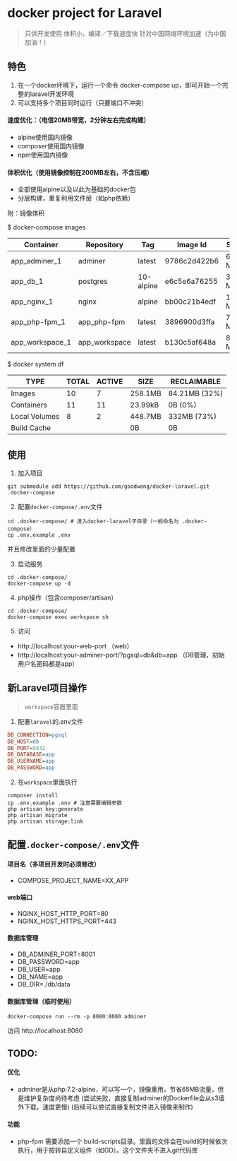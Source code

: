

# docker project for Laravel
> 只供开发使用
> 体积小，编译／下载速度快
> 针对中国网络环境加速（为中国加油！）


## 特色
1. 在一个docker环境下，运行一个命令 docker-compose up，即可开始一个完整的laravel开发环境
2. 可以支持多个项目同时运行（只要端口不冲突）


#### 速度优化：（电信20MB带宽，2分钟左右完成构建）
- alpine使用国内镜像
- composer使用国内镜像
- npm使用国内镜像


#### 体积优化（使用镜像控制在200MB左右，不含压缩）
- 全部使用alpine以及以此为基础的docker包
- 分层构建，重复利用文件层（如php依赖）

附：镜像体积

$ docker-compose images

Container       |  Repository    |     Tag    |    Image Id   |   Size  
----------------|----------------|------------|---------------|---------
app_adminer_1   |  adminer       |  latest    |  9786c2d422b6 |  62.6 MB
app_db_1        |  postgres      |  10-alpine |  e6c5e6a76255 |  36.4 MB
app_nginx_1     |  nginx         |  alpine    |  bb00c21b4edf |  16 MB  
app_php-fpm_1   |  app_php-fpm   |  latest    |  3896900d3ffa |  77.9 MB
app_workspace_1 |  app_workspace |  latest    |  b130c5af648a |  80.3 MB

$ docker system df

TYPE          | TOTAL | ACTIVE | SIZE    | RECLAIMABLE
--------------|-------|--------|---------|---------------
Images        | 10    | 7      | 258.1MB | 84.21MB (32%)
Containers    | 11    | 11     | 23.99kB | 0B (0%)
Local Volumes | 8     | 2      | 448.7MB | 332MB (73%)
Build Cache   |       |        | 0B      | 0B



## 使用

1. 加入项目
```shell
git submodule add https://github.com/goodwong/docker-laravel.git .docker-compose
```

2. 配置`docker-compose/.env`文件
```shell
cd .docker-compose/ # 进入docker-laravel子目录（一般命名为 .docker-compose）
cp .env.example .env
```
并且修改里面的少量配置


3. 启动服务
```shell
cd .docker-compose/
docker-compose up -d
```


4. php操作（包含composer/artisan）
```shell
cd .docker-compose/
docker-compose exec workspace sh
```


5. 访问
- http://localhost:your-web-port （web）
- http://localhost:your-adminer-port/?pgsql=db&db=app （DB管理，初始用户名密码都是app）



## 新Laravel项目操作
> `workspace`容器里面

1. 配置`laravel`的.env文件
```ini
DB_CONNECTION=pgsql
DB_HOST=db
DB_PORT=5432
DB_DATABASE=app
DB_USERNAME=app
DB_PASSWORD=app
```

2. 在`workspace`里面执行
```shell
composer install
cp .env.example .env # 注意需要编辑参数
php artisan key:generate
php artisan migrate
php artisan storage:link
```


## 配置`.docker-compose/.env`文件

#### 项目名（多项目开发时必须修改）
- COMPOSE_PROJECT_NAME=XX_APP

#### web端口
- NGINX_HOST_HTTP_PORT=80
- NGINX_HOST_HTTPS_PORT=443


#### 数据库管理
- DB_ADMINER_PORT=8001
- DB_PASSWORD=app
- DB_USER=app
- DB_NAME=app
- DB_DIR=./db/data


#### 数据库管理（临时使用）
```shell
docker-compose run --rm -p 8080:8080 adminer
```
访问 http://localhost:8080


## TODO:

#### 优化
- adminer是从php:7.2-alpine，可以写一个，镜像重用，节省65MB流量，但是维护复杂度尚待考虑
  (尝试失败，直接复制adminer的Dockerfile会从s3墙外下载，速度更慢)
  (后续可以尝试直接复制文件进入镜像来制作)

#### 功能
- php-fpm 需要添加一个 build-scripts目录。里面的文件会在build的时候依次执行，用于按转自定义组件（如GD）。这个文件夹不进入git代码库
